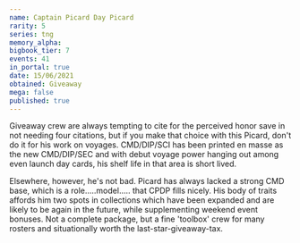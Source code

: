 ```yaml
---
name: Captain Picard Day Picard
rarity: 5
series: tng
memory_alpha:
bigbook_tier: 7
events: 41
in_portal: true
date: 15/06/2021
obtained: Giveaway
mega: false
published: true
---
```


Giveaway crew are always tempting to cite for the perceived honor save in not needing four citations, but if you make that choice with this Picard, don't do it for his work on voyages. CMD/DIP/SCI has been printed en masse as the new CMD/DIP/SEC and with debut voyage power hanging out among even launch day cards, his shelf life in that area is short lived.

Elsewhere, however, he's not bad. Picard has always lacked a strong CMD base, which is a role.....model..... that CPDP fills nicely. His body of traits affords him two spots in collections which have been expanded and are likely to be again in the future, while supplementing weekend event bonuses. Not a complete package, but a fine 'toolbox' crew for many rosters and situationally worth the last-star-giveaway-tax.
